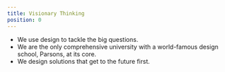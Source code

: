 ```yaml
---
title: Visionary Thinking
position: 0
---
```


- We use design to tackle the big&nbsp;questions.
- We are the only comprehensive university with a world-famous design school, Parsons,
  at its&nbsp;core.
- We design solutions that get to the future&nbsp;first.
